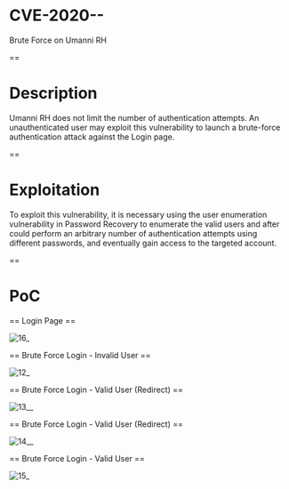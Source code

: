# CVE-2020--
Brute Force on Umanni RH

==

# Description

Umanni RH does not limit the number of authentication attempts. An unauthenticated user may exploit this vulnerability to launch a brute-force authentication attack against the Login page.

==

# Exploitation

To exploit this vulnerability, it is necessary using the user enumeration vulnerability in Password Recovery to enumerate the valid users and after could perform an arbitrary number of authentication attempts using different passwords, and eventually gain access to the targeted account.

==

# PoC

== Login Page ==

![16_](https://user-images.githubusercontent.com/49153346/87191478-dc188c00-c2ca-11ea-8ce9-b29de08995e1.JPG)

== Brute Force Login - Invalid User ==

![12_](https://user-images.githubusercontent.com/49153346/87191226-601e4400-c2ca-11ea-9aa6-6e9199191535.jpg)

== Brute Force Login - Valid User (Redirect) ==

![13__](https://user-images.githubusercontent.com/49153346/87191671-43ced700-c2cb-11ea-8fc8-5225f2648eee.jpg)

== Brute Force Login - Valid User (Redirect) ==

![14__](https://user-images.githubusercontent.com/49153346/87191234-63b1cb00-c2ca-11ea-8f1d-64c2a5ea1240.jpg)

== Brute Force Login - Valid User ==

![15_](https://user-images.githubusercontent.com/49153346/87191238-64e2f800-c2ca-11ea-888c-f3966f85a4d2.jpg)
